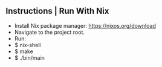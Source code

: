 ## Instructions | Run With Nix

- Install Nix package manager: https://nixos.org/download
- Navigate to the project root.
- Run:
- $ nix-shell
- $ make
- $ ./bin/main